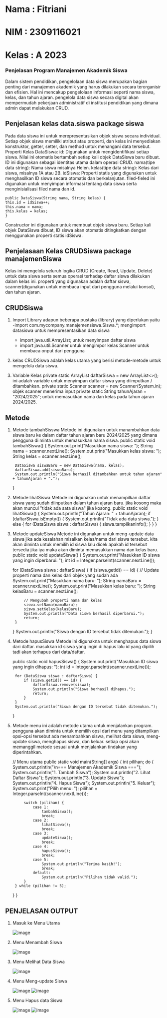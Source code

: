 # Nama : Fitriani
# NIM : 2309116021
# Kelas : A 2023
### Penjelasan Program Manajemen Akademik Siswa
Dalam sistem pendidikan, pengelolaan data siswa merupakan bagian penting dari manajemen akademik yang harus dilakukan secara terorganisir dan efisien. Hal ini mencakup pengelolaan informasi seperti nama siswa, kelas, dan tahun ajaran. pengelola data siswa secara digital akan mempermudah pekerjaan administratif di institusi pendidikan yang dimana admin dapat melakukan CRUD.
## Penjelasan kelas data.siswa package siswa
Pada data siswa ini untuk merepresentasikan objek siswa secara individual. Setiap objek siswa memiliki atribut atau properti, dan kelas ini menyediakan konstruktor, getter, setter, dan method untuk menangani data tersebut.
Properti Kelas DataSiswa:
id: Digunakan untuk mengidentifikasi setiap siswa. Nilai ini otomatis bertambah setiap kali objek DataSiswa baru dibuat. ID ini digunakan sebagai identitas utama dalam operasi CRUD.
nama(tipe data string): Nama siswa misalnya Helen.
kelas(tipe data string): Kelas dari siswa, misalnya 1A atau 2B.
idSiswa: Properti statis yang digunakan untuk menghasilkan ID siswa secara otomatis dan berkelanjutan. 
filed-fieled ini digunakan untuk menyimpan informasi tentang data siswa serta menginisialisasi filed nama dan id.

    public DataSiswa(String nama, String kelas) {
    this.id = idSiswa++;
    this.nama = nama;
    this.kelas = kelas;
    }
Constructor ini digunakan untuk membuat objek siswa baru. Setiap kali objek DataSiswa dibuat, ID siswa akan otomatis ditingkatkan dengan menggunakan properti statis idSiswa.

## Penjelasaan Kelas CRUDSiswa package manajemenSiswa
Kelas ini mengelola seluruh logika CRUD (Create, Read, Update, Delete) untuk data siswa serta semua operasi terhadap daftar siswa dilakukan dalam kelas ini. properti yang digunakan adalah daftar siswa, scanner(digunakan untuk membaca input dari pengguna melalui konsol), dan tahun ajaran. 
## CRUDSiswa
1. Import Library
   adapun beberapa pustaka (library) yang diperlukan yaitu
   -import com.mycompany.manajemensiswa.Siswa.*; mengimport datasiswa untuk mempresentasikan data siswa
   - import java.util.ArrayList; untuk menyimpan daftar siswa
   - import java.util.Scanner untuk mengimpor kelas Scanner untuk membaca onput dari pengguna
  
2. kelas CRUDSiswa adalah kelas utama yang berisi metode-metode untuk mengelola data siswa.

3. Variable Kelas
   private static ArrayList<DataSiswa> daftarSiswa = new ArrayList<>(); ini adalah variable untuk menyimpan daftar siswa yang diimputkan / ditambahkan.
   private static Scanner scanner = new Scanner(System.in); objek scanner menerima input
   private static String tahunAjaran = "2024/2025"; untuk memasukkan nama dan kelas pada tahun ajaran 2024/2025.
   
## Metode 
1. Metode tambahSisswa
   Metode ini digunakan untuk manambahkan data siswa baru ke dalam daftar tahun ajaran baru 2024/2025 yang dimana pengguna di minta untuk memasukkan nama siswa.
   public static void tambahSiswa() {
    System.out.print("Masukkan nama siswa: ");
        String nama = scanner.nextLine();
        System.out.print("Masukkan kelas siswa: ");
        String kelas = scanner.nextLine();
        
        DataSiswa siswaBaru = new DataSiswa(nama, kelas);
        daftarSiswa.add(siswaBaru);
        System.out.println("Siswa berhasil ditambahkan untuk tahun ajaran" + tahunAjaran + ".");    
    }

   
3. Metode lihatSiswa
   Metode ini digunakan untuk menampilkan daftar siswa yang sudah diinputkan dalam tahun ajaran baru. jika kosong maka akan muncul "tidak ada sata siswa" jika kosong.
   public static void lihatSiswa() {
        System.out.println("Tahun Ajaran: " + tahunAjaran);
        if (daftarSiswa.isEmpty()) {
            System.out.println("Tidak ada data siswa.");
        } else {
            for (DataSiswa siswa : daftarSiswa) {
                siswa.tampilkanInfo();
            }
        }
    }

   
5. Metode updateSiswa
   Metode ini digunakan untuk meng-update data siswa jika ada kesalahan misalkan kelas/nama dari siswa tersebut. kita akan diminta untuk memilih id siswa lalu dicek apakah id tersebut tersedia jika iya maka akan diminta memasukkan nama dan kelas baru.
   public static void updateSiswa() {
    System.out.print("Masukkan ID siswa yang ingin diperbarui: ");
    int id = Integer.parseInt(scanner.nextLine());
    
    for (DataSiswa siswa : daftarSiswa) {
        if (siswa.getId() == id) {
            // Update properti nama dan kelas dari objek yang sudah ada
            System.out.print("Masukkan nama baru: ");
            String namaBaru = scanner.nextLine();
            System.out.print("Masukkan kelas baru: ");
            String kelasBaru = scanner.nextLine();
            
            // Mengubah properti nama dan kelas
            siswa.setNama(namaBaru);
            siswa.setKelas(kelasBaru);
            System.out.println("Data siswa berhasil diperbarui.");
            return;
        }
    }
    System.out.println("Siswa dengan ID tersebut tidak ditemukan.");
}


7. Metode hapusSiswa
   Metode ini digunakna untuk menghapus data siswa dari daftar. masukkan id siswa yang ingin di hapus lalu id yang dipilih tadi akan terhapus dari data/daftar.

   public static void hapusSiswa() {
        System.out.print("Masukkan ID siswa yang ingin dihapus: ");
        int id = Integer.parseInt(scanner.nextLine());
        
        for (DataSiswa siswa : daftarSiswa) {
            if (siswa.getId() == id) {
                daftarSiswa.remove(siswa);
                System.out.println("Siswa berhasil dihapus.");
                return;
            }
        }
        System.out.println("Siswa dengan ID tersebut tidak ditemukan.");
    } 

8. Metode menu
   ini adalah metode utama untuk menjalankan program. pengguna akan diminta untuk memilih opsi dari menu yang ditampilkan opsi-opsi tersebut ada menambahkan siswa, melihat data siswa, meng-update siswa, menghapus siswa, dan keluar.
   setiap opsi akan memanggil metode sesuai untuk menjalankan tindakan yang diperintahkan.

   // Menu utama
    public static void main(String[] args) {
        int pilihan;
        do {
            System.out.println("\n=== Manajemen Akademik Siswa ===");
            System.out.println("1. Tambah Siswa");
            System.out.println("2. Lihat Daftar Siswa");
            System.out.println("3. Update Siswa");
            System.out.println("4. Hapus Siswa");
            System.out.println("5. Keluar");
            System.out.print("Pilih menu: ");
            pilihan = Integer.parseInt(scanner.nextLine());

            switch (pilihan) {
                case 1:
                    tambahSiswa();
                    break;
                case 2:
                    lihatSiswa();
                    break;
                case 3:
                    updateSiswa();
                    break;
                case 4:
                    hapusSiswa();
                    break;
                case 5:
                    System.out.println("Terima kasih!");
                    break;
                default:
                    System.out.println("Pilihan tidak valid.");
            }
        } while (pilihan != 5);
    }
}


## PENJELASAN OUTPUT
1. Masuk ke Menu Utama
   
   ![image](https://github.com/user-attachments/assets/eb1182fb-4151-44f9-befe-a98beadc8a51)

3. Menu Menambah Siswa
   
   ![image](https://github.com/user-attachments/assets/cea12fdb-8264-4b93-95c3-b3213e1edfa3)

5. Menu Melihat Data Siswa
   
   ![image](https://github.com/user-attachments/assets/cfa7ac3f-0607-481e-bf0b-d147bd51e010)

7. Menu Meng-update Siswa
   
   ![image](https://github.com/user-attachments/assets/4b724daa-6b53-4b71-8f80-5e69f2ce7fb4)
   ![image](https://github.com/user-attachments/assets/85607940-e526-4064-bef8-ecd4f133f8a0)


9. Menu Hapus data Siswa
    
    ![image](https://github.com/user-attachments/assets/b27f3dfb-484a-4704-b4cc-57835a7478f8)
   ![image](https://github.com/user-attachments/assets/eac85a38-7981-4a5b-a884-6012aaa69fd9)

   
